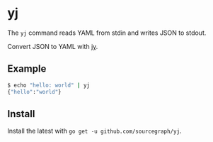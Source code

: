 # yj

The `yj` command reads YAML from stdin and writes JSON to stdout.

Convert JSON to YAML with [jy](https://github.com/sourcegraph/jy).

## Example

```sh
$ echo "hello: world" | yj
{"hello":"world"}
```

## Install

Install the latest with `go get -u github.com/sourcegraph/yj`.
